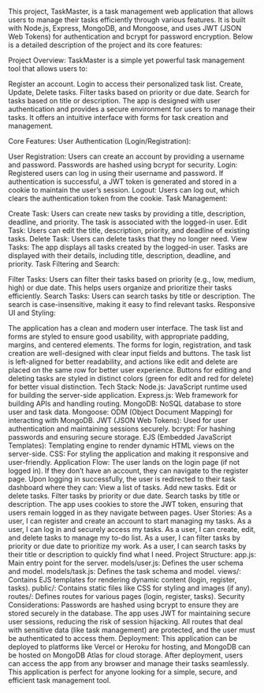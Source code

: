 This project, TaskMaster, is a task management web application that allows users to manage their tasks efficiently through various features. It is built with Node.js, Express, MongoDB, and Mongoose, and uses JWT (JSON Web Tokens) for authentication and bcrypt for password encryption. Below is a detailed description of the project and its core features:

Project Overview:
TaskMaster is a simple yet powerful task management tool that allows users to:

Register an account.
Login to access their personalized task list.
Create, Update, Delete tasks.
Filter tasks based on priority or due date.
Search for tasks based on title or description.
The app is designed with user authentication and provides a secure environment for users to manage their tasks. It offers an intuitive interface with forms for task creation and management.

Core Features:
User Authentication (Login/Registration):

User Registration: Users can create an account by providing a username and password. Passwords are hashed using bcrypt for security.
Login: Registered users can log in using their username and password. If authentication is successful, a JWT token is generated and stored in a cookie to maintain the user’s session.
Logout: Users can log out, which clears the authentication token from the cookie.
Task Management:

Create Task: Users can create new tasks by providing a title, description, deadline, and priority. The task is associated with the logged-in user.
Edit Task: Users can edit the title, description, priority, and deadline of existing tasks.
Delete Task: Users can delete tasks that they no longer need.
View Tasks: The app displays all tasks created by the logged-in user. Tasks are displayed with their details, including title, description, deadline, and priority.
Task Filtering and Search:

Filter Tasks: Users can filter their tasks based on priority (e.g., low, medium, high) or due date. This helps users organize and prioritize their tasks efficiently.
Search Tasks: Users can search tasks by title or description. The search is case-insensitive, making it easy to find relevant tasks.
Responsive UI and Styling:

The application has a clean and modern user interface. The task list and forms are styled to ensure good usability, with appropriate padding, margins, and centered elements.
The forms for login, registration, and task creation are well-designed with clear input fields and buttons. The task list is left-aligned for better readability, and actions like edit and delete are placed on the same row for better user experience.
Buttons for editing and deleting tasks are styled in distinct colors (green for edit and red for delete) for better visual distinction.
Tech Stack:
Node.js: JavaScript runtime used for building the server-side application.
Express.js: Web framework for building APIs and handling routing.
MongoDB: NoSQL database to store user and task data.
Mongoose: ODM (Object Document Mapping) for interacting with MongoDB.
JWT (JSON Web Tokens): Used for user authentication and maintaining sessions securely.
bcrypt: For hashing passwords and ensuring secure storage.
EJS (Embedded JavaScript Templates): Templating engine to render dynamic HTML views on the server-side.
CSS: For styling the application and making it responsive and user-friendly.
Application Flow:
The user lands on the login page (if not logged in). If they don’t have an account, they can navigate to the register page.
Upon logging in successfully, the user is redirected to their task dashboard where they can:
View a list of tasks.
Add new tasks.
Edit or delete tasks.
Filter tasks by priority or due date.
Search tasks by title or description.
The app uses cookies to store the JWT token, ensuring that users remain logged in as they navigate between pages.
User Stories:
As a user, I can register and create an account to start managing my tasks.
As a user, I can log in and securely access my tasks.
As a user, I can create, edit, and delete tasks to manage my to-do list.
As a user, I can filter tasks by priority or due date to prioritize my work.
As a user, I can search tasks by their title or description to quickly find what I need.
Project Structure:
app.js: Main entry point for the server.
models/user.js: Defines the user schema and model.
models/task.js: Defines the task schema and model.
views/: Contains EJS templates for rendering dynamic content (login, register, tasks).
public/: Contains static files like CSS for styling and images (if any).
routes/: Defines routes for various pages (login, register, tasks).
Security Considerations:
Passwords are hashed using bcrypt to ensure they are stored securely in the database.
The app uses JWT for maintaining secure user sessions, reducing the risk of session hijacking.
All routes that deal with sensitive data (like task management) are protected, and the user must be authenticated to access them.
Deployment:
This application can be deployed to platforms like Vercel or Heroku for hosting, and MongoDB can be hosted on MongoDB Atlas for cloud storage.
After deployment, users can access the app from any browser and manage their tasks seamlessly.
This application is perfect for anyone looking for a simple, secure, and efficient task management tool.
